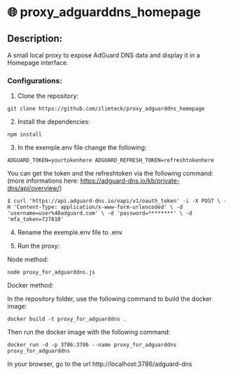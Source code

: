 # 🌐 proxy_adguarddns_homepage

## Description:

A small local proxy to expose AdGuard DNS data and display it in a Homepage interface.

### Configurations:

1. Clone the repository:

`git clone https://github.com/zlimteck/proxy_adguarddns_homepage`

2. Install the dependencies:

`npm install`

3. In the exemple.env file change the following:

`ADGUARD_TOKEN=yourtokenhere
ADGUARD_REFRESH_TOKEN=refreshtokenhere`

You can get the token and the refreshtoken via the following command: (more informations here: https://adguard-dns.io/kb/private-dns/api/overview/)

`$ curl 'https://api.adguard-dns.io/oapi/v1/oauth_token' -i -X POST \
    -H 'Content-Type: application/x-www-form-urlencoded' \
    -d 'username=user%40adguard.com' \
    -d 'password=********' \
    -d 'mfa_token=727810'`

4. Rename the exemple.env file to .env

5. Run the proxy:

Node method:

`node proxy_for_adguarddns.js`

Docker method:

In the repository folder, use the following command to build the docker image:

`docker build -t proxy_for_adguarddns .`

Then run the docker image with the following command:

`docker run -d -p 3786:3786 --name proxy_for_adguarddns proxy_for_adguarddns`

In your browser, go to the url http://localhost:3786/adguard-dns
